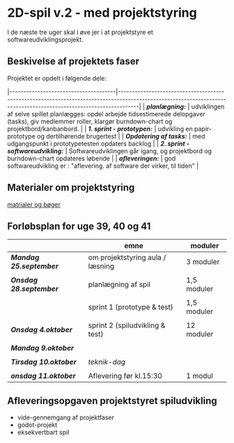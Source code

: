 <h1>2D-spil v.2 - med projektstyring</h1>

I de næste tre uger skal i øve jer i at projektstyre et softwareudviklingsprojekt.

## Beskivelse af projektets faser

Projektet er opdelt i følgende dele:

|--------------------------------------|-------------------------------------------------------------------------------------------------------------------------------------------------------------------|
| ***planlægning:***                   | udviklingen af selve spillet planlægges: opdel arbejde tidsestimerede delopgaver (tasks), giv medlemmer roller, klargør burndown-chart og projektbord/kanbanbord. |
| ***1. sprint - prototypen:***        | udvikling en papir-prototype og dertilhørende brugertest                                                                                                          |
| ***Opdatering af tasks:***           | med udgangspunkt i prototypetesten opdaters backlog                                                                                                               |
| ***2. sprint - softwareudvikling:*** | Softwareudviklingen går igang, og projektbord og burndown-chart opdateres løbende                                                                                 |
| ***afleveringen:***                  | god softwareudvikling er : "aflevering. af software der virker, til tiden"                                                                                        |

## Materialer om projektstyring
[matrialer og bøger](materialeplan.md)

## Forløbsplan for uge 39, 40 og 41

|                           | emne                               | moduler        | 
|---------------------------|------------------------------------|----------------|
| ***Mandag 25.september*** | om projektstyring aula / læsning   | 3 moduler      |
|                           |                                    |                |
| ***Onsdag 28.september*** | planlægning af spil                | 1,5 moduler    |
|                           |                                    |                |
|                           | sprint 1 (prototype & test)        | 1,5 moduler    |
|                           |                                    |                |
| ***Onsdag 4.oktober***    | sprint 2 (spiludvikling & test)    | 12 moduler     |
|                           |                                    |                |
| ***Mandag 9.oktober***    |                                    |                |
|                           |                                    |                |
| ***Tirsdag 10.oktober***  | *teknik-dag*                       |                |
|                           |                                    |                |
| ***onsdag 11.oktober***   | Aflevering før kl.15:30            | 1 modul        |

## Afleveringsopgaven projektstyret spiludvikling 
- vide-gennemgang af projektfaser
- godot-projekt
- eksekvertbart spil  